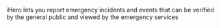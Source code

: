 iHero lets you report emergency incidents and events that can be verified by the general public and viewed by the emergency services